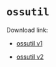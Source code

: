 # `ossutil`

Download link:

- [ossutil v1](https://help.aliyun.com/zh/oss/developer-reference/install-ossutil)

- [ossutil v2](https://help.aliyun.com/zh/oss/developer-reference/install-ossutil2?spm=a2c4g.11186623.0.0.36c748a2Si3eak)
